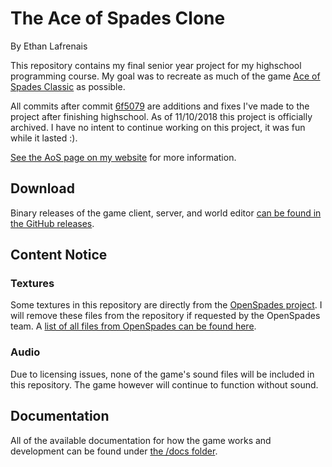 # The Ace of Spades Clone
By Ethan Lafrenais


This repository contains my final senior year project for my highschool programming course. My goal was to recreate as much of the game [Ace of Spades Classic](https://www.buildandshoot.com/) as possible. 

All commits after commit [6f5079](https://github.com/Francessco121/AceOfSpadesClone/commit/6f5079ea222730ec6bd5b5ce0b12c41efb5979f2) are additions and fixes I've made to the project after finishing highschool. As of 11/10/2018 this project is officially archived. I have no intent to continue working on this project, it was fun while it lasted :). 

[See the AoS page on my website](https://francessco.us/projects/ace-of-spades-clone) for more information.

## Download
Binary releases of the game client, server, and world editor [can be found in the GitHub releases](https://github.com/Francessco121/AceOfSpadesClone/releases).

## Content Notice

### Textures
Some textures in this repository are directly from the [OpenSpades project](https://github.com/yvt/openspades). I will remove these files from the repository if requested by the OpenSpades team. A [list of all files from OpenSpades can be found here](./src/Content/Textures/Gui/README.md).

### Audio
Due to licensing issues, none of the game's sound files will be included in this repository. The game however will continue to function without sound.

## Documentation

All of the available documentation for how the game works and development can be found under [the /docs folder](./docs/README.md).